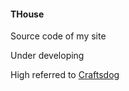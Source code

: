 #### THouse

Source code of my site

Under developing

High referred to [Craftsdog](https://www.craftz.dog/)
